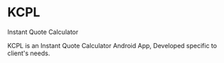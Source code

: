 # KCPL
Instant Quote Calculator

KCPL is an Instant Quote Calculator Android App, Developed specific to client's needs.
